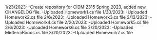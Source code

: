 1/23/2023: 
 -Create repository for CIDM 2315 Spring 2023, added new CHANGELOG file.
 -Uploaded Homework1.cs file
1/30/2023:
 -Uploaded Homework2.cs file
2/6/2023:
 -Uploaded Homework3.cs file
2/13/2023:
 -Uploaded Homework4.cs file
2/20/2023:
 -Uploaded Homework5.cs file
3/6/2023:
 -Uploaded Homework6.cs file
3/20/2023:
 -Uploaded MidtermBonus.cs file
3/20/2023:
 -Uploaded Homework7.cs file
